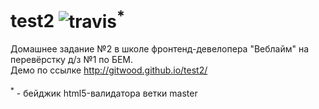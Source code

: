 # test2   <img src="https://travis-ci.org/gitwood/test2.svg?branch=master" alt="travis"><sup>*</sup>
Домашнее задание №2 в школе фронтенд-девелопера "Веблайм" на перевёрстку д/з №1 по БЕМ.<br>
Демо по ссылке <a href="http://gitwood.github.io/test2/">http://gitwood.github.io/test2/</a>
<br><br>
<sup>*</sup> -  бейджик html5-валидатора ветки master
